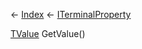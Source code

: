 ← [Index](Api-Index) ← [ITerminalProperty<TValue>](Sandbox.ModAPI.Interfaces.ITerminalProperty`1)

[TValue]() GetValue()